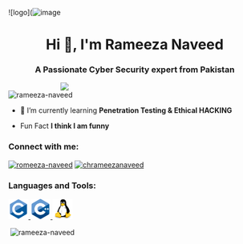 ![logo](![image](https://github.com/user-attachments/assets/057ab4f1-a9ae-496d-a455-593cb031a4dc)


<h1 align="center">Hi 👋, I'm Rameeza Naveed</h1>
<h3 align="center">A Passionate Cyber Security expert from Pakistan</h3>

<img align="right" width="400" src="https://user-images.githubusercontent.com/55389276/140866485-8fb1c876-9a8f-4d6a-98dc-08c4981eaf70.gif">




<p align="left"> <img src="https://komarev.com/ghpvc/?username=rameeza-naveed&label=Profile%20views&color=0e75b6&style=flat" alt="rameeza-naveed" /> </p>

- 🌱 I’m currently learning **Penetration Testing & Ethical HACKING**

- Fun Fact **I think I am funny**

<h3 align="left">Connect with me:</h3>
<p align="left">
<a href="https://linkedin.com/in/romeeza-naveed" target="blank"><img align="center" src="https://raw.githubusercontent.com/rahuldkjain/github-profile-readme-generator/master/src/images/icons/Social/linked-in-alt.svg" alt="romeeza-naveed" height="30" width="40" /></a>
<a href="https://instagram.com/chrameezanaveed" target="blank"><img align="center" src="https://raw.githubusercontent.com/rahuldkjain/github-profile-readme-generator/master/src/images/icons/Social/instagram.svg" alt="chrameezanaveed" height="30" width="40" /></a>
</p>

<h3 align="left">Languages and Tools:</h3>
<p align="left"> <a href="https://www.cprogramming.com/" target="_blank" rel="noreferrer"> <img src="https://raw.githubusercontent.com/devicons/devicon/master/icons/c/c-original.svg" alt="c" width="40" height="40"/> </a> <a href="https://www.w3schools.com/cpp/" target="_blank" rel="noreferrer"> <img src="https://raw.githubusercontent.com/devicons/devicon/master/icons/cplusplus/cplusplus-original.svg" alt="cplusplus" width="40" height="40"/> </a> <a href="https://www.linux.org/" target="_blank" rel="noreferrer"> <img src="https://raw.githubusercontent.com/devicons/devicon/master/icons/linux/linux-original.svg" alt="linux" width="40" height="40"/> </a> </p>

<p>&nbsp;<img align="center" src="https://github-readme-stats.vercel.app/api?username=rameeza-naveed&show_icons=true&locale=en" alt="rameeza-naveed" /></p>

